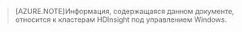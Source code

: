 > [AZURE.NOTE]Информация, содержащаяся данном документе, относится к кластерам HDInsight под управлением Windows.

<!---HONumber=Oct15_HO3-->